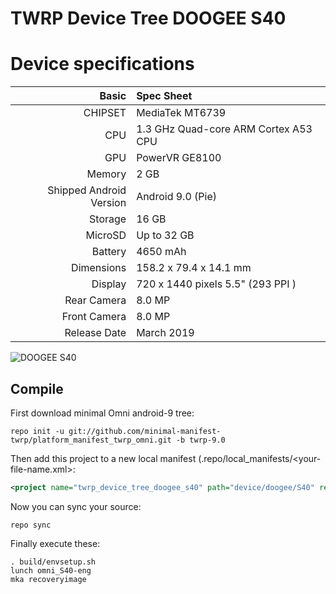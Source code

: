 # TWRP Device Tree DOOGEE S40

Device specifications
=====================================

Basic   | Spec Sheet
-------:|:-------------------------
CHIPSET | MediaTek MT6739
CPU     | 1.3 GHz Quad-core ARM Cortex A53 CPU
GPU     | PowerVR GE8100
Memory  | 2 GB
Shipped Android Version | Android 9.0 (Pie)
Storage | 16 GB
MicroSD | Up to 32 GB
Battery | 4650 mAh
Dimensions | 158.2 x 79.4 x 14.1 mm
Display | 720 x 1440 pixels 5.5" (293 PPI )
Rear Camera  | 8.0 MP
Front Camera | 8.0 MP
Release Date | March 2019

![DOOGEE S40](https://fdn2.gsmarena.com/vv/bigpic/doogee-s40-pro.jpg "DOOGEE S40")

## Compile

First download minimal Omni android-9 tree:

```
repo init -u git://github.com/minimal-manifest-twrp/platform_manifest_twrp_omni.git -b twrp-9.0
```
Then add this project to a new local manifest (.repo/local_manifests/<your-file-name.xml>:

```xml
<project name="twrp_device_tree_doogee_s40" path="device/doogee/S40" remote="janisslsm" revision="android-9.0" />
```

Now you can sync your source:

```
repo sync
```

Finally execute these:

```
. build/envsetup.sh
lunch omni_S40-eng
mka recoveryimage
```

